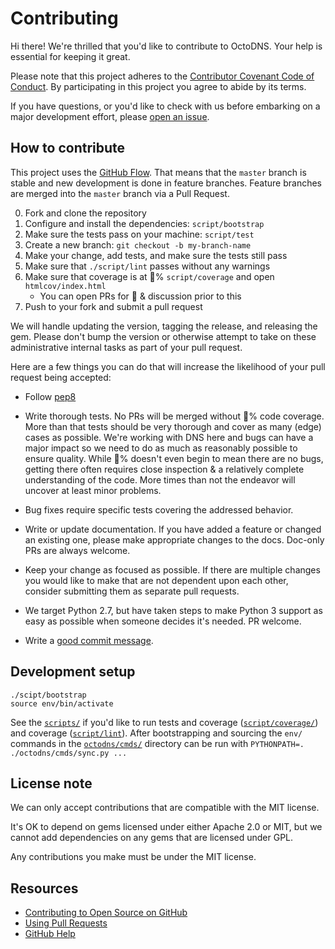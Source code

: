 # Contributing

Hi there! We're thrilled that you'd like to contribute to OctoDNS. Your help is essential for keeping it great.

Please note that this project adheres to the [Contributor Covenant Code of Conduct](/CODE_OF_CONDUCT.md). By participating in this project you agree to abide by its terms.

If you have questions, or you'd like to check with us before embarking on a major development effort, please [open an issue](https://github.com/github/octodns/issues/new).

## How to contribute

This project uses the [GitHub Flow](https://guides.github.com/introduction/flow/). That means that the `master` branch is stable and new development is done in feature branches. Feature branches are merged into the `master` branch via a Pull Request.

0. Fork and clone the repository
0. Configure and install the dependencies: `script/bootstrap`
0. Make sure the tests pass on your machine: `script/test`
0. Create a new branch: `git checkout -b my-branch-name`
0. Make your change, add tests, and make sure the tests still pass
0. Make sure that `./script/lint` passes without any warnings
0. Make sure that coverage is at :100:% `script/coverage` and open `htmlcov/index.html`
   * You can open PRs for :eyes: & discussion prior to this
0. Push to your fork and submit a pull request

We will handle updating the version, tagging the release, and releasing the gem. Please don't bump the version or otherwise attempt to take on these administrative internal tasks as part of your pull request.

Here are a few things you can do that will increase the likelihood of your pull request being accepted:

* Follow [pep8](https://www.python.org/dev/peps/pep-0008/)

- Write thorough tests. No PRs will be merged without :100:% code coverage. More than that tests should be very thorough and cover as many (edge) cases as possible. We're working with DNS here and bugs can have a major impact so we need to do as much as reasonably possible to ensure quality. While :100:% doesn't even begin to mean there are no bugs, getting there often requires close inspection & a relatively complete understanding of the code. More times than not the endeavor will uncover at least minor problems.

- Bug fixes require specific tests covering the addressed behavior.

- Write or update documentation. If you have added a feature or changed an existing one, please make appropriate changes to the docs. Doc-only PRs are always welcome.

- Keep your change as focused as possible. If there are multiple changes you would like to make that are not dependent upon each other, consider submitting them as separate pull requests.

- We target Python 2.7, but have taken steps to make Python 3 support as easy as possible when someone decides it's needed. PR welcome.

- Write a [good commit message](http://tbaggery.com/2008/04/19/a-note-about-git-commit-messages.html).

## Development setup

```
./scipt/bootstrap
source env/bin/activate
```

See the [`scripts/`](/scripts) if you'd like to run tests and coverage ([`script/coverage/`](/scripts/coverage)) and coverage ([`script/lint`](/scripts/lint)). After bootstrapping and sourcing the `env/` commands in the [`octodns/cmds/`](/octodns/cmds) directory can be run with `PYTHONPATH=. ./octodns/cmds/sync.py ...`

## License note

We can only accept contributions that are compatible with the MIT license.

It's OK to depend on gems licensed under either Apache 2.0 or MIT, but we cannot add dependencies on any gems that are licensed under GPL.

Any contributions you make must be under the MIT license.

## Resources

- [Contributing to Open Source on GitHub](https://guides.github.com/activities/contributing-to-open-source/)
- [Using Pull Requests](https://help.github.com/articles/using-pull-requests/)
- [GitHub Help](https://help.github.com)
